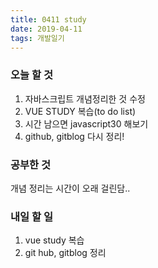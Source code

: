 ```yaml
---
title: 0411 study
date: 2019-04-11
tags: 개발일기
---
```




### 오늘 할 것 
1. 자바스크립트 개념정리한 것 수정
2. VUE STUDY 복습(to do list)
3. 시간 남으면 javascript30 해보기
4. github, gitblog 다시 정리!


### 공부한 것
개념 정리는 시간이 오래 걸린담..

    
### 내일 할 일
1. vue study 복습
2. git hub, gitblog 정리



